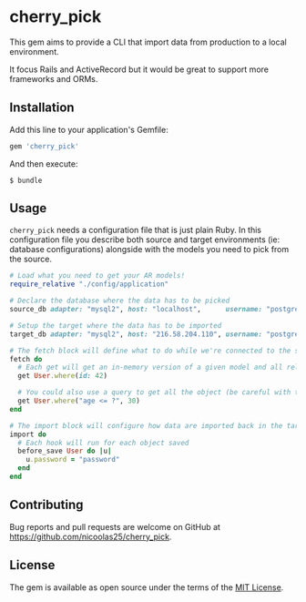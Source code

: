 # cherry_pick

This gem aims to provide a CLI that import data from production to a local environment.

It focus Rails and ActiveRecord but it would be great to support more frameworks and ORMs.

## Installation

Add this line to your application's Gemfile:

```ruby
gem 'cherry_pick'
```

And then execute:

    $ bundle

## Usage

`cherry_pick` needs a configuration file that is just plain Ruby. In this configuration file
you describe both source and target environments (ie: database configurations) alongside with
the models you need to pick from the source.

``` ruby
# Load what you need to get your AR models!
require_relative "./config/application"

# Declare the database where the data has to be picked
source_db adapter: "mysql2", host: "localhost",      username: "postgres", password: "password")

# Setup the target where the data has to be imported
target_db adapter: "mysql2", host: "216.58.204.110", username: "postgres", password: "password")

# The fetch block will define what to do while we're connected to the source database
fetch do
  # Each get will get an in-memory version of a given model and all related models
  get User.where(id: 42)

  # You could also use a query to get all the object (be careful with the memory)
  get User.where("age <= ?", 30)
end

# The import block will configure how data are imported back in the targt database
import do
  # Each hook will run for each object saved
  before_save User do |u|
    u.password = "password"
  end
end
```

## Contributing

Bug reports and pull requests are welcome on GitHub at https://github.com/nicoolas25/cherry_pick.

## License

The gem is available as open source under the terms of the [MIT License](http://opensource.org/licenses/MIT).

